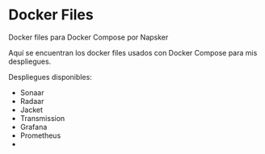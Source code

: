 # Docker Files
Docker files para Docker Compose por Napsker

Aquí se encuentran los docker files usados con Docker Compose para mis despliegues.

Despliegues disponibles:
- Sonaar
- Radaar
- Jacket
- Transmission
- Grafana
- Prometheus
- 
